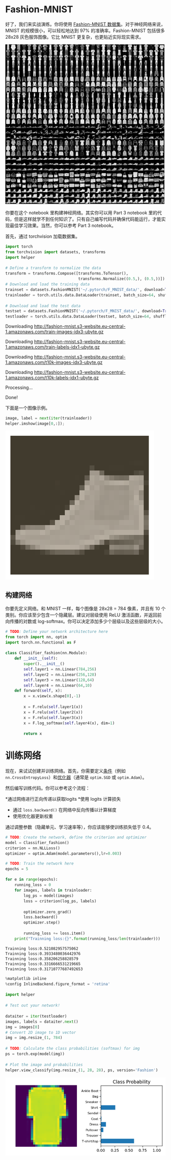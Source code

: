 ﻿# Fashion-MNIST

好了，我们来实战演练。你将使用 [Fashion-MNIST 数据集](https://github.com/zalandoresearch/fashion-mnist)。对于神经网络来说，MNIST 的规模很小，可以轻松地达到 97% 的准确率。Fashion-MNIST 包括很多 28x28 灰色服饰图像。它比 MNIST 更复杂，也更贴近实际现实需求。

<img src='assets/fashion-mnist-sprite.png' width=500px>

你要在这个 notebook 里构建神经网络。其实你可以用 Part 3 notebook 里的代码，但是这样就学不到任何知识了。只有自己编写代码并确保代码能运行，才能实现最佳学习效果。当然，你可以参考 Part 3 notebook。

首先，通过 torchvision 加载数据集。


```python
import torch
from torchvision import datasets, transforms
import helper

# Define a transform to normalize the data
transform = transforms.Compose([transforms.ToTensor(),
                                transforms.Normalize((0.5,), (0.5,))])
# Download and load the training data
trainset = datasets.FashionMNIST('~/.pytorch/F_MNIST_data/', download=True, train=True, transform=transform)
trainloader = torch.utils.data.DataLoader(trainset, batch_size=64, shuffle=True)

# Download and load the test data
testset = datasets.FashionMNIST('~/.pytorch/F_MNIST_data/', download=True, train=False, transform=transform)
testloader = torch.utils.data.DataLoader(testset, batch_size=64, shuffle=True)
```

Downloading http://fashion-mnist.s3-website.eu-central-1.amazonaws.com/train-images-idx3-ubyte.gz

Downloading http://fashion-mnist.s3-website.eu-central-1.amazonaws.com/train-labels-idx1-ubyte.gz

Downloading http://fashion-mnist.s3-website.eu-central-1.amazonaws.com/t10k-images-idx3-ubyte.gz

Downloading http://fashion-mnist.s3-website.eu-central-1.amazonaws.com/t10k-labels-idx1-ubyte.gz

Processing...

Done!



下面是一个图像示例。


```python
image, label = next(iter(trainloader))
helper.imshow(image[0,:]);
```


![png](output_4_0.png)


## 构建网络

你要先定义网络。和 MNIST 一样，每个图像是 28x28 = 784 像素，并且有 10 个类别。你应该至少包含一个隐藏层。建议对层级使用 ReLU 激活函数，并返回前向传播的对数或 log-softmax。你可以决定添加多少个层级以及这些层级的大小。


```python
# TODO: Define your network architecture here
from torch import nn, optim
import torch.nn.functional as F

class Classifier_fashion(nn.Module):
    def __init__(self):
        super().__init__()
        self.layer1 = nn.Linear(784,256)
        self.layer2 = nn.Linear(256,128)
        self.layer3 = nn.Linear(128,64)
        self.layer4 = nn.Linear(64,10)
    def forward(self, x):
        x = x.view(x.shape[0],-1)
        
        x = F.relu(self.layer1(x))
        x = F.relu(self.layer2(x))
        x = F.relu(self.layer3(x))
        x = F.log_softmax(self.layer4(x), dim=1)
        
        return x
```

# 训练网络

现在，来试试创建并训练网络。首先，你需要定义[条件](http://pytorch.org/docs/master/nn.html#loss-functions)（例如 `nn.CrossEntropyLoss`）和[优化器](http://pytorch.org/docs/master/optim.html)（通常是 `optim.SGD` 或 `optim.Adam`）。

然后编写训练代码。你可以参考这个流程：

*通过网络进行正向传递以获取logits 
*使用 logits 计算损失
* 通过 `loss.backward()` 在网络中反向传播以计算梯度
* 使用优化器更新权重

通过调整参数（隐藏单元、学习速率等），你应该能够使训练损失低于 0.4。


```python
# TODO: Create the network, define the criterion and optimizer
model = Classifier_fashion()
criterion = nn.NLLLoss()
optimizer = optim.Adam(model.parameters(),lr=0.003)
```


```python
# TODO: Train the network here
epochs = 5

for e in range(epochs):
    running_loss = 0
    for images, labels in trainloader:
        log_ps = model(images)
        loss = criterion(log_ps, labels)
        
        optimizer.zero_grad()
        loss.backward()
        optimizer.step()
        
        running_loss += loss.item()
    print("Trainning loss:{}".format(running_loss/len(trainloader)))
```

    Trainning loss:0.521082957575062
    Trainning loss:0.3933480036442976
    Trainning loss:0.358206258828579
    Trainning loss:0.3316666531219665
    Trainning loss:0.31710777687492653



```python
%matplotlib inline
%config InlineBackend.figure_format = 'retina'

import helper

# Test out your network!

dataiter = iter(testloader)
images, labels = dataiter.next()
img = images[0]
# Convert 2D image to 1D vector
img = img.resize_(1, 784)

# TODO: Calculate the class probabilities (softmax) for img
ps = torch.exp(model(img))

# Plot the image and probabilities
helper.view_classify(img.resize_(1, 28, 28), ps, version='Fashion')
```


![png](output_10_0.png)



```python

```
